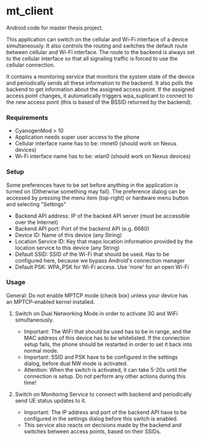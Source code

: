 mt_client
=========

Android code for master thesis project.

This application can switch on the cellular and Wi-Fi interface of a device simultaneously. It also controls the routing and switches the default route between cellular and Wi-Fi interface. The route to the backend is always set to the cellular interface so that all signaling traffic is forced to use the cellular connection.

It contains a monitoring service that monitors the system state of the device and periodically sends all these information to the backend. It also polls the backend to get information about the assigned access point. If the assigned access point changes, it automatically triggers wpa_suplicant to connect to the new access point (this is based of the BSSID returned by the backend). 

<h3>Requirements</h3>

* CyanogenMod > 10
* Application needs super user access to the phone
* Cellular interface name has to be: rmnet0 (should work on Nexus devices)
* Wi-Fi interface name has to be: wlan0 (should work on Nexus devices)

<h3>Setup</h3>

Some preferences have to be set before anything in the application is turned on (Otherwise something may fail). The preference dialog can be accessed by pressing the menu item (top-right) or hardware menu button and selecting "Settings"

* Backend API address: IP of the backed API server (must be accessible over the Internet)
* Backend API port: Port of the backend API (e.g. 6680)
* Device ID: Name of this device (any String)
* Location Service ID: Key that maps location information provided by the location service to this device (any String)
* Default SSID: SSID of the Wi-Fi that should be used. Has to be configured here, because we bypass Android's connection manager
* Default PSK: WPA_PSK for Wi-Fi access. Use 'none' for an open Wi-Fi

<h3>Usage</h3>

General: Do not enable MPTCP mode (check box) unless your device has an MPTCP-enabled kernel installed.

1. Switch on Dual Networking Mode in order to activate 3G and WiFi simultaneously.
	* Important: The WiFi that should be used has to be in range, and the MAC address of this device has to be whitelisted. If the connection setup fails, the phone should be restarted in order to set it back into normal mode.
	* Important: SSID and PSK have to be configured in the settings dialog, before dual NW mode is activated.
	* Attention: When the switch is activated, it can take 5-20s until the connection is setup. Do not perform any other actions during this time!


2. Switch on Monitoring Service to connect with backend and periodically send UE status updates to it.
	* Important: The IP address and port of the backend API have to be configured in the settings dialog before this switch is enabled.
	* This service also reacts on decisions made by the backend and switches between access points, based on their SSIDs.




